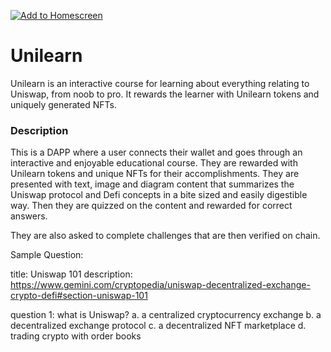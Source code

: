 [![Add to Homescreen](https://img.shields.io/badge/Skynet-Add%20To%20Homescreen-00c65e?logo=skynet&labelColor=0d0d0d)](https://homescreen.hns.siasky.net/#/skylink/vg1clpruc38mu8d8419odrilbk8q07pjbkg8id8nrbmol43il0gid7g)

# Unilearn

Unilearn is an interactive course for learning about everything relating to Uniswap, from noob to pro. It rewards the learner with Unilearn tokens and uniquely generated NFTs.

### Description
This is a DAPP where a user connects their wallet and goes through an interactive and enjoyable educational course. They are rewarded with Unilearn tokens and unique NFTs for their accomplishments. They are presented with text, image and diagram content that summarizes the Uniswap protocol and Defi concepts in a bite sized and easily digestible way. Then they are quizzed on the content and rewarded for correct answers.

They are also asked to complete challenges that are then verified on chain. 

Sample Question:

title:
Uniswap 101
description:
https://www.gemini.com/cryptopedia/uniswap-decentralized-exchange-crypto-defi#section-uniswap-101

question 1:
what is Uniswap?
a. a centralized cryptocurrency exchange
b. a decentralized exchange protocol
c. a decentralized NFT marketplace
d. trading crypto with order books

